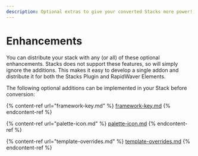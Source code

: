 ```yaml
---
description: Optional extras to give your converted Stacks more power!
---
```


# Enhancements

You can distribute your stack with any (or all) of these optional enhancements. Stacks does not support these features, so will simply ignore the additions. This makes it easy to develop a single addon and distribute it for both the Stacks Plugin and RapidWaver Elements.

The following optional additions can be implemented in your Stack before conversion:

{% content-ref url="framework-key.md" %}
[framework-key.md](framework-key.md)
{% endcontent-ref %}

{% content-ref url="palette-icon.md" %}
[palette-icon.md](palette-icon.md)
{% endcontent-ref %}

{% content-ref url="template-overrides.md" %}
[template-overrides.md](template-overrides.md)
{% endcontent-ref %}

